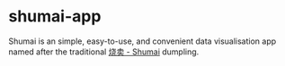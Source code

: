 # shumai-app
Shumai is an simple, easy-to-use, and convenient data visualisation app named after the traditional [烧卖 - Shumai](https://en.wikipedia.org/wiki/Shumai) dumpling.
